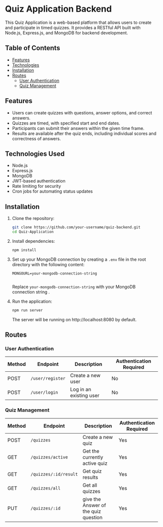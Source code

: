 # Quiz Application Backend

This Quiz Application is a web-based platform that allows users to create and participate in timed quizzes. It provides a RESTful API built with Node.js, Express.js, and MongoDB for backend development. 

## Table of Contents

 - [Features](#features)
 - [Technologies](#technologies-used)
 - [Installation](#installation)
 - [Routes](#routes)
   - [User Authentication](#user-authentication)
   - [Quiz Management](#quiz-management)


## Features

- Users can create quizzes with questions, answer options, and correct answers.
- Quizzes are timed, with specified start and end dates.
- Participants can submit their answers within the given time frame.
- Results are available after the quiz ends, including individual scores and correctness of answers.

## Technologies Used

- Node.js
- Express.js
- MongoDB
- JWT-based authentication
- Rate limiting for security
- Cron jobs for automating status updates


## Installation

1. Clone the repository:

   ```bash
   git clone https://github.com/your-username/quiz-backend.git
   cd Quiz-Application
   ```

2. Install dependencies:

   ```bash
   npm install
   ```

3. Set up your MongoDB connection by creating a `.env` file in the root directory with the following content:

   ```env
   MONGOURL=your-mongodb-connection-string
 
   ```

   Replace `your-mongodb-connection-string` with your MongoDB connection string .

4. Run the application:

   ```bash
   npm run server
   ```

   The server will be running on http://localhost:8080 by default.

## Routes

### User Authentication

| Method | Endpoint         | Description              | Authentication Required |
| ------ | -----------------| ------------------------ | ------------------------ |
| POST   | `/user/register` | Create a new user        | No                       |
| POST   | `/user/login`    | Log in an existing user  | No                       |

### Quiz Management

| Method | Endpoint        | Description                         | Authentication Required |
| ------ | --------------- | ----------------------------------- | ------------------------ |
| POST   | `/quizzes`      | Create a new quiz                   | Yes                      |
| GET    | `/quizzes/active`| Get the currently active quiz      | Yes                      |
| GET    | `/quizzes/:id/result`| Get quiz results               | Yes                      |
| GET    | `/quizzes/all`  | Get all quizzes                     | Yes                      |
| PUT    | `/quizzes/:id`  | give the Answer of the quiz question| Yes                      |


